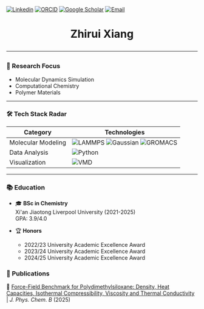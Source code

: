 <!-- 顶部学术身份徽章 -->
[![Linkedin](https://img.shields.io/badge/LinkedIn-Zhirui_Xiang-blue?logo=LinkedIn&style=for-the-badge)](https://www.linkedin.com/in/zhirui-xiang-bbab27307/?originalSubdomain=cn)
[![ORCID](https://img.shields.io/badge/ORCID-0009--0007--9290--2798-green?logo=orcid&style=for-the-badge)](https://orcid.org/0009-0007-9290-2798)
[![Google Scholar](https://img.shields.io/badge/Google_Scholar-4285F4?logo=google-scholar&style=for-the-badge)](https://scholar.google.com/citations?user=XBE4AxkAAAAJ&hl=zh-CN)
[![Email](https://img.shields.io/badge/📧_Email-Contact%20Me-red?style=for-the-badge&logo=gmail)](mailto:{Zhirui.Xiang21@student.xjtlu.edu.cn})

<!-- 动态标题 -->
<h1 align="center">
  Zhirui Xiang

---

### 🧬 Research Focus
- Molecular Dynamics Simulation
- Computational Chemistry
- Polymer Materials

---

### 🛠️ Tech Stack Radar
<!-- 技能雷达图 (使用shield.io动态生成) -->
| **Category**       | **Technologies**                                                                 |
|---------------------|---------------------------------------------------------------------------------|
| Molecular Modeling  | ![LAMMPS](https://img.shields.io/badge/LAMMPS-Expert-blue?logo=data:image/png;base64,{base64}) ![Gaussian](https://img.shields.io/badge/Gaussian-Advanced-red) ![GROMACS](https://img.shields.io/badge/GROMACS-Beginner-orange) |
| Data Analysis       | ![Python](https://img.shields.io/badge/Python-Expert-3776AB?logo=python) |
| Visualization       | ![VMD](https://img.shields.io/badge/VMD-Expert-blue)|

---

### 📚 Education

- 🎓 **BSc in Chemistry**  
  Xi'an Jiaotong Liverpool University (2021-2025)  
  GPA: 3.9/4.0 

- 🏆 **Honors**  
  - 2022/23 University Academic Excellence Award
  - 2023/24 University Academic Excellence Award
  - 2024/25 University Academic Excellence Award

### 📜 Publications
  🏅 [Force-Field Benchmark for Polydimethylsiloxane: Density, Heat Capacities, Isothermal Compressibility, Viscosity and Thermal Conductivity](https://pubs.acs.org/doi/10.1021/acs.jpcb.4c08471) | *J. Phys. Chem. B* (2025)  
